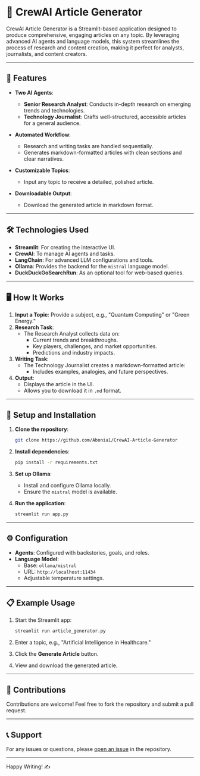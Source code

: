 
# 📝 CrewAI Article Generator

CrewAI Article Generator is a Streamlit-based application designed to produce comprehensive, engaging articles on any topic. By leveraging advanced AI agents and language models, this system streamlines the process of research and content creation, making it perfect for analysts, journalists, and content creators.

---

## 🚀 Features

- **Two AI Agents**:
  - **Senior Research Analyst**: Conducts in-depth research on emerging trends and technologies.
  - **Technology Journalist**: Crafts well-structured, accessible articles for a general audience.
  
- **Automated Workflow**:
  - Research and writing tasks are handled sequentially.
  - Generates markdown-formatted articles with clean sections and clear narratives.

- **Customizable Topics**:
  - Input any topic to receive a detailed, polished article.

- **Downloadable Output**:
  - Download the generated article in markdown format.

---

## 🛠️ Technologies Used

- **Streamlit**: For creating the interactive UI.
- **CrewAI**: To manage AI agents and tasks.
- **LangChain**: For advanced LLM configurations and tools.
- **Ollama**: Provides the backend for the `mistral` language model.
- **DuckDuckGoSearchRun**: As an optional tool for web-based queries.

---

## 🖥️ How It Works

1. **Input a Topic**: Provide a subject, e.g., "Quantum Computing" or "Green Energy."
2. **Research Task**:
   - The Research Analyst collects data on:
     - Current trends and breakthroughs.
     - Key players, challenges, and market opportunities.
     - Predictions and industry impacts.
3. **Writing Task**:
   - The Technology Journalist creates a markdown-formatted article:
     - Includes examples, analogies, and future perspectives.
4. **Output**:
   - Displays the article in the UI.
   - Allows you to download it in `.md` format.

---

## 🔧 Setup and Installation

1. **Clone the repository**:
   ```bash
   git clone https://github.com/Abonia1/CrewAI-Article-Generator
   ```

2. **Install dependencies**:
   ```bash
   pip install -r requirements.txt
   ```

3. **Set up Ollama**:
   - Install and configure Ollama locally.
   - Ensure the `mistral` model is available.

4. **Run the application**:
   ```bash
   streamlit run app.py
   ```

---

## ⚙️ Configuration

- **Agents**: Configured with backstories, goals, and roles.
- **Language Model**:
  - Base: `ollama/mistral`
  - URL: `http://localhost:11434`
  - Adjustable temperature settings.

---

## 📋 Example Usage

1. Start the Streamlit app:
   ```bash
   streamlit run article_generator.py
   ```

2. Enter a topic, e.g., "Artificial Intelligence in Healthcare."
3. Click the **Generate Article** button.
4. View and download the generated article.

---

## 🙌 Contributions

Contributions are welcome! Feel free to fork the repository and submit a pull request.

---

## 📞 Support

For any issues or questions, please [open an issue](https://github.com/Abonia1/CrewAI-Article-Generator/issues) in the repository.

---

Happy Writing! ✍️
